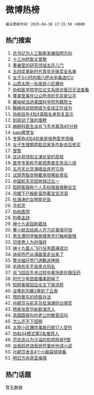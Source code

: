 # 微博热榜

`最后更新时间：2025-04-30 17:15:59 +0800`

## 热门搜索

1. [总书记为人工智能发展指明方向](https://m.weibo.cn/search?containerid=100103type%3D1%26t%3D10%26q%3D%23%E6%80%BB%E4%B9%A6%E8%AE%B0%E4%B8%BA%E4%BA%BA%E5%B7%A5%E6%99%BA%E8%83%BD%E5%8F%91%E5%B1%95%E6%8C%87%E6%98%8E%E6%96%B9%E5%90%91%23&stream_entry_id=51&isnewpage=1&extparam=seat%3D1%26filter_type%3Drealtimehot%26stream_entry_id%3D51%26c_type%3D51%26pos%3D0%26cate%3D10103%26q%3D%2523%25E6%2580%25BB%25E4%25B9%25A6%25E8%25AE%25B0%25E4%25B8%25BA%25E4%25BA%25BA%25E5%25B7%25A5%25E6%2599%25BA%25E8%2583%25BD%25E5%258F%2591%25E5%25B1%2595%25E6%258C%2587%25E6%2598%258E%25E6%2596%25B9%25E5%2590%2591%2523%26dgr%3D0%26display_time%3D1746004558%26pre_seqid%3D17460045581659194408311)
1. [十三州府取关曾黎](https://m.weibo.cn/search?containerid=100103type%3D1%26t%3D10%26q%3D%23%E5%8D%81%E4%B8%89%E5%B7%9E%E5%BA%9C%E5%8F%96%E5%85%B3%E6%9B%BE%E9%BB%8E%23&stream_entry_id=31&isnewpage=1&extparam=seat%3D1%26stream_entry_id%3D31%26pos%3D0%26lcate%3D5001%26filter_type%3Drealtimehot%26q%3D%2523%25E5%258D%2581%25E4%25B8%2589%25E5%25B7%259E%25E5%25BA%259C%25E5%258F%2596%25E5%2585%25B3%25E6%259B%25BE%25E9%25BB%258E%2523%26c_type%3D31%26dgr%3D0%26realpos%3D1%26cate%3D5001%26flag%3D1%26band_rank%3D1%26display_time%3D1746004558%26pre_seqid%3D17460045581659194408311)
1. [董袭莹的研究领域五花八门](https://m.weibo.cn/search?containerid=100103type%3D1%26t%3D10%26q%3D%23%E8%91%A3%E8%A2%AD%E8%8E%B9%E7%9A%84%E7%A0%94%E7%A9%B6%E9%A2%86%E5%9F%9F%E4%BA%94%E8%8A%B1%E5%85%AB%E9%97%A8%23&stream_entry_id=31&isnewpage=1&extparam=seat%3D1%26stream_entry_id%3D31%26pos%3D1%26lcate%3D5001%26filter_type%3Drealtimehot%26q%3D%2523%25E8%2591%25A3%25E8%25A2%25AD%25E8%258E%25B9%25E7%259A%2584%25E7%25A0%2594%25E7%25A9%25B6%25E9%25A2%2586%25E5%259F%259F%25E4%25BA%2594%25E8%258A%25B1%25E5%2585%25AB%25E9%2597%25A8%2523%26c_type%3D31%26dgr%3D0%26realpos%3D2%26cate%3D5001%26flag%3D1%26band_rank%3D2%26display_time%3D1746004558%26pre_seqid%3D17460045581659194408311)
1. [五四奖章新时代青年先锋奖全名单](https://m.weibo.cn/search?containerid=100103type%3D1%26t%3D10%26q%3D%23%E4%BA%94%E5%9B%9B%E5%A5%96%E7%AB%A0%E6%96%B0%E6%97%B6%E4%BB%A3%E9%9D%92%E5%B9%B4%E5%85%88%E9%94%8B%E5%A5%96%E5%85%A8%E5%90%8D%E5%8D%95%23&stream_entry_id=31&isnewpage=1&extparam=seat%3D1%26stream_entry_id%3D31%26pos%3D2%26lcate%3D5001%26filter_type%3Drealtimehot%26q%3D%2523%25E4%25BA%2594%25E5%259B%259B%25E5%25A5%2596%25E7%25AB%25A0%25E6%2596%25B0%25E6%2597%25B6%25E4%25BB%25A3%25E9%259D%2592%25E5%25B9%25B4%25E5%2585%2588%25E9%2594%258B%25E5%25A5%2596%25E5%2585%25A8%25E5%2590%258D%25E5%258D%2595%2523%26c_type%3D31%26dgr%3D0%26realpos%3D3%26cate%3D5001%26flag%3D0%26band_rank%3D3%26display_time%3D1746004558%26pre_seqid%3D17460045581659194408311)
1. [女子3小时内喝八杯水中毒进ICU](https://m.weibo.cn/search?containerid=100103type%3D1%26t%3D10%26q%3D%23%E5%A5%B3%E5%AD%903%E5%B0%8F%E6%97%B6%E5%86%85%E5%96%9D%E5%85%AB%E6%9D%AF%E6%B0%B4%E4%B8%AD%E6%AF%92%E8%BF%9BICU%23&stream_entry_id=31&isnewpage=1&extparam=seat%3D1%26stream_entry_id%3D31%26pos%3D3%26lcate%3D5001%26filter_type%3Drealtimehot%26q%3D%2523%25E5%25A5%25B3%25E5%25AD%25903%25E5%25B0%258F%25E6%2597%25B6%25E5%2586%2585%25E5%2596%259D%25E5%2585%25AB%25E6%259D%25AF%25E6%25B0%25B4%25E4%25B8%25AD%25E6%25AF%2592%25E8%25BF%259BICU%2523%26c_type%3D31%26dgr%3D0%26realpos%3D4%26cate%3D5001%26flag%3D1%26band_rank%3D4%26display_time%3D1746004558%26pre_seqid%3D17460045581659194408311)
1. [山西太原一处居民小区爆炸](https://m.weibo.cn/search?containerid=100103type%3D1%26t%3D10%26q%3D%23%E5%B1%B1%E8%A5%BF%E5%A4%AA%E5%8E%9F%E4%B8%80%E5%A4%84%E5%B1%85%E6%B0%91%E5%B0%8F%E5%8C%BA%E7%88%86%E7%82%B8%23&stream_entry_id=31&isnewpage=1&extparam=seat%3D1%26stream_entry_id%3D31%26pos%3D4%26lcate%3D5001%26filter_type%3Drealtimehot%26q%3D%2523%25E5%25B1%25B1%25E8%25A5%25BF%25E5%25A4%25AA%25E5%258E%259F%25E4%25B8%2580%25E5%25A4%2584%25E5%25B1%2585%25E6%25B0%2591%25E5%25B0%258F%25E5%258C%25BA%25E7%2588%2586%25E7%2582%25B8%2523%26c_type%3D31%26dgr%3D0%26realpos%3D5%26cate%3D5001%26flag%3D0%26band_rank%3D5%26display_time%3D1746004558%26pre_seqid%3D17460045581659194408311)
1. [协和医学院学位论文系统访客已无法查看](https://m.weibo.cn/search?containerid=100103type%3D1%26t%3D10%26q%3D%23%E5%8D%8F%E5%92%8C%E5%8C%BB%E5%AD%A6%E9%99%A2%E5%AD%A6%E4%BD%8D%E8%AE%BA%E6%96%87%E7%B3%BB%E7%BB%9F%E8%AE%BF%E5%AE%A2%E5%B7%B2%E6%97%A0%E6%B3%95%E6%9F%A5%E7%9C%8B%23&stream_entry_id=31&isnewpage=1&extparam=seat%3D1%26stream_entry_id%3D31%26pos%3D5%26lcate%3D5001%26filter_type%3Drealtimehot%26q%3D%2523%25E5%258D%258F%25E5%2592%258C%25E5%258C%25BB%25E5%25AD%25A6%25E9%2599%25A2%25E5%25AD%25A6%25E4%25BD%258D%25E8%25AE%25BA%25E6%2596%2587%25E7%25B3%25BB%25E7%25BB%259F%25E8%25AE%25BF%25E5%25AE%25A2%25E5%25B7%25B2%25E6%2597%25A0%25E6%25B3%2595%25E6%259F%25A5%25E7%259C%258B%2523%26c_type%3D31%26dgr%3D0%26realpos%3D6%26cate%3D5001%26flag%3D1%26band_rank%3D6%26display_time%3D1746004558%26pre_seqid%3D17460045581659194408311)
1. [董某莹事件公众所求的无非是公平](https://m.weibo.cn/search?containerid=100103type%3D1%26t%3D10%26q%3D%E8%91%A3%E6%9F%90%E8%8E%B9%E4%BA%8B%E4%BB%B6%E5%85%AC%E4%BC%97%E6%89%80%E6%B1%82%E7%9A%84%E6%97%A0%E9%9D%9E%E6%98%AF%E5%85%AC%E5%B9%B3&stream_entry_id=31&isnewpage=1&extparam=seat%3D1%26stream_entry_id%3D31%26pos%3D6%26lcate%3D5001%26filter_type%3Drealtimehot%26q%3D%25E8%2591%25A3%25E6%259F%2590%25E8%258E%25B9%25E4%25BA%258B%25E4%25BB%25B6%25E5%2585%25AC%25E4%25BC%2597%25E6%2589%2580%25E6%25B1%2582%25E7%259A%2584%25E6%2597%25A0%25E9%259D%259E%25E6%2598%25AF%25E5%2585%25AC%25E5%25B9%25B3%26c_type%3D31%26dgr%3D0%26realpos%3D7%26cate%3D5001%26flag%3D1%26band_rank%3D7%26display_time%3D1746004558%26pre_seqid%3D17460045581659194408311)
1. [屠呦呦当选美国科学院外籍院士](https://m.weibo.cn/search?containerid=100103type%3D1%26t%3D10%26q%3D%23%E5%B1%A0%E5%91%A6%E5%91%A6%E5%BD%93%E9%80%89%E7%BE%8E%E5%9B%BD%E7%A7%91%E5%AD%A6%E9%99%A2%E5%A4%96%E7%B1%8D%E9%99%A2%E5%A3%AB%23&stream_entry_id=31&isnewpage=1&extparam=seat%3D1%26stream_entry_id%3D31%26pos%3D7%26lcate%3D5001%26filter_type%3Drealtimehot%26q%3D%2523%25E5%25B1%25A0%25E5%2591%25A6%25E5%2591%25A6%25E5%25BD%2593%25E9%2580%2589%25E7%25BE%258E%25E5%259B%25BD%25E7%25A7%2591%25E5%25AD%25A6%25E9%2599%25A2%25E5%25A4%2596%25E7%25B1%258D%25E9%2599%25A2%25E5%25A3%25AB%2523%26c_type%3D31%26dgr%3D0%26realpos%3D8%26cate%3D5001%26flag%3D2%26band_rank%3D8%26display_time%3D1746004558%26pre_seqid%3D17460045581659194408311)
1. [鞠婧祎说把想成为变成正在成为](https://m.weibo.cn/search?containerid=100103type%3D1%26t%3D10%26q%3D%23%E9%9E%A0%E5%A9%A7%E7%A5%8E%E8%AF%B4%E6%8A%8A%E6%83%B3%E6%88%90%E4%B8%BA%E5%8F%98%E6%88%90%E6%AD%A3%E5%9C%A8%E6%88%90%E4%B8%BA%23&stream_entry_id=31&isnewpage=1&extparam=seat%3D1%26stream_entry_id%3D31%26pos%3D8%26lcate%3D5001%26filter_type%3Drealtimehot%26q%3D%2523%25E9%259E%25A0%25E5%25A9%25A7%25E7%25A5%258E%25E8%25AF%25B4%25E6%258A%258A%25E6%2583%25B3%25E6%2588%2590%25E4%25B8%25BA%25E5%258F%2598%25E6%2588%2590%25E6%25AD%25A3%25E5%259C%25A8%25E6%2588%2590%25E4%25B8%25BA%2523%26c_type%3D31%26dgr%3D0%26realpos%3D9%26cate%3D5001%26flag%3D0%26band_rank%3D9%26display_time%3D1746004558%26pre_seqid%3D17460045581659194408311)
1. [协和往年4加4录取名单恢复显示](https://m.weibo.cn/search?containerid=100103type%3D1%26t%3D10%26q%3D%23%E5%8D%8F%E5%92%8C%E5%BE%80%E5%B9%B44%E5%8A%A04%E5%BD%95%E5%8F%96%E5%90%8D%E5%8D%95%E6%81%A2%E5%A4%8D%E6%98%BE%E7%A4%BA%23&stream_entry_id=31&isnewpage=1&extparam=seat%3D1%26stream_entry_id%3D31%26pos%3D9%26lcate%3D5001%26filter_type%3Drealtimehot%26q%3D%2523%25E5%258D%258F%25E5%2592%258C%25E5%25BE%2580%25E5%25B9%25B44%25E5%258A%25A04%25E5%25BD%2595%25E5%258F%2596%25E5%2590%258D%25E5%258D%2595%25E6%2581%25A2%25E5%25A4%258D%25E6%2598%25BE%25E7%25A4%25BA%2523%26c_type%3D31%26dgr%3D0%26realpos%3D10%26cate%3D5001%26flag%3D1%26band_rank%3D10%26display_time%3D1746004558%26pre_seqid%3D17460045581659194408311)
1. [到底动了谁的蛋糕](https://m.weibo.cn/search?containerid=100103type%3D1%26t%3D10%26q%3D%E5%88%B0%E5%BA%95%E5%8A%A8%E4%BA%86%E8%B0%81%E7%9A%84%E8%9B%8B%E7%B3%95&stream_entry_id=31&isnewpage=1&extparam=seat%3D1%26stream_entry_id%3D31%26pos%3D10%26lcate%3D5001%26filter_type%3Drealtimehot%26q%3D%25E5%2588%25B0%25E5%25BA%2595%25E5%258A%25A8%25E4%25BA%2586%25E8%25B0%2581%25E7%259A%2584%25E8%259B%258B%25E7%25B3%2595%26c_type%3D31%26dgr%3D0%26realpos%3D11%26cate%3D5001%26flag%3D2%26band_rank%3D11%26display_time%3D1746004558%26pre_seqid%3D17460045581659194408311)
1. [麻醉科医生谈肖飞手术离场40分钟](https://m.weibo.cn/search?containerid=100103type%3D1%26t%3D10%26q%3D%23%E9%BA%BB%E9%86%89%E7%A7%91%E5%8C%BB%E7%94%9F%E8%B0%88%E8%82%96%E9%A3%9E%E6%89%8B%E6%9C%AF%E7%A6%BB%E5%9C%BA40%E5%88%86%E9%92%9F%23&stream_entry_id=31&isnewpage=1&extparam=seat%3D1%26stream_entry_id%3D31%26pos%3D11%26lcate%3D5001%26filter_type%3Drealtimehot%26q%3D%2523%25E9%25BA%25BB%25E9%2586%2589%25E7%25A7%2591%25E5%258C%25BB%25E7%2594%259F%25E8%25B0%2588%25E8%2582%2596%25E9%25A3%259E%25E6%2589%258B%25E6%259C%25AF%25E7%25A6%25BB%25E5%259C%25BA40%25E5%2588%2586%25E9%2592%259F%2523%26c_type%3D31%26dgr%3D0%26realpos%3D12%26cate%3D5001%26flag%3D2%26band_rank%3D12%26display_time%3D1746004558%26pre_seqid%3D17460045581659194408311)
1. [papi酱梦女](https://m.weibo.cn/search?containerid=100103type%3D1%26t%3D10%26q%3Dpapi%E9%85%B1%E6%A2%A6%E5%A5%B3&stream_entry_id=31&isnewpage=1&extparam=seat%3D1%26stream_entry_id%3D31%26pos%3D12%26lcate%3D5001%26filter_type%3Drealtimehot%26q%3Dpapi%25E9%2585%25B1%25E6%25A2%25A6%25E5%25A5%25B3%26c_type%3D31%26dgr%3D0%26realpos%3D13%26cate%3D5001%26flag%3D1%26band_rank%3D13%26display_time%3D1746004558%26pre_seqid%3D17460045581659194408311)
1. [专家称4加4初衷是培养医学领袖](https://m.weibo.cn/search?containerid=100103type%3D1%26t%3D10%26q%3D%23%E4%B8%93%E5%AE%B6%E7%A7%B04%E5%8A%A04%E5%88%9D%E8%A1%B7%E6%98%AF%E5%9F%B9%E5%85%BB%E5%8C%BB%E5%AD%A6%E9%A2%86%E8%A2%96%23&stream_entry_id=31&isnewpage=1&extparam=seat%3D1%26stream_entry_id%3D31%26pos%3D13%26lcate%3D5001%26filter_type%3Drealtimehot%26q%3D%2523%25E4%25B8%2593%25E5%25AE%25B6%25E7%25A7%25B04%25E5%258A%25A04%25E5%2588%259D%25E8%25A1%25B7%25E6%2598%25AF%25E5%259F%25B9%25E5%2585%25BB%25E5%258C%25BB%25E5%25AD%25A6%25E9%25A2%2586%25E8%25A2%2596%2523%26c_type%3D31%26dgr%3D0%26realpos%3D14%26cate%3D5001%26flag%3D0%26band_rank%3D14%26display_time%3D1746004558%26pre_seqid%3D17460045581659194408311)
1. [女子生理期弄脏店家多件新衣后拒买](https://m.weibo.cn/search?containerid=100103type%3D1%26t%3D10%26q%3D%23%E5%A5%B3%E5%AD%90%E7%94%9F%E7%90%86%E6%9C%9F%E5%BC%84%E8%84%8F%E5%BA%97%E5%AE%B6%E5%A4%9A%E4%BB%B6%E6%96%B0%E8%A1%A3%E5%90%8E%E6%8B%92%E4%B9%B0%23&stream_entry_id=31&isnewpage=1&extparam=seat%3D1%26stream_entry_id%3D31%26pos%3D14%26lcate%3D5001%26filter_type%3Drealtimehot%26q%3D%2523%25E5%25A5%25B3%25E5%25AD%2590%25E7%2594%259F%25E7%2590%2586%25E6%259C%259F%25E5%25BC%2584%25E8%2584%258F%25E5%25BA%2597%25E5%25AE%25B6%25E5%25A4%259A%25E4%25BB%25B6%25E6%2596%25B0%25E8%25A1%25A3%25E5%2590%258E%25E6%258B%2592%25E4%25B9%25B0%2523%26c_type%3D31%26dgr%3D0%26realpos%3D15%26cate%3D5001%26flag%3D2%26band_rank%3D15%26display_time%3D1746004558%26pre_seqid%3D17460045581659194408311)
1. [曾黎](https://m.weibo.cn/search?containerid=100103type%3D1%26t%3D10%26q%3D%E6%9B%BE%E9%BB%8E&stream_entry_id=31&isnewpage=1&extparam=seat%3D1%26stream_entry_id%3D31%26pos%3D15%26lcate%3D5001%26filter_type%3Drealtimehot%26q%3D%25E6%259B%25BE%25E9%25BB%258E%26c_type%3D31%26dgr%3D0%26realpos%3D16%26cate%3D5001%26flag%3D1%26band_rank%3D16%26display_time%3D1746004558%26pre_seqid%3D17460045581659194408311)
1. [庄达菲领衔主演长安的荔枝](https://m.weibo.cn/search?containerid=100103type%3D1%26t%3D10%26q%3D%23%E5%BA%84%E8%BE%BE%E8%8F%B2%E9%A2%86%E8%A1%94%E4%B8%BB%E6%BC%94%E9%95%BF%E5%AE%89%E7%9A%84%E8%8D%94%E6%9E%9D%23&stream_entry_id=31&isnewpage=1&extparam=seat%3D1%26stream_entry_id%3D31%26pos%3D16%26lcate%3D5001%26filter_type%3Drealtimehot%26q%3D%2523%25E5%25BA%2584%25E8%25BE%25BE%25E8%258F%25B2%25E9%25A2%2586%25E8%25A1%2594%25E4%25B8%25BB%25E6%25BC%2594%25E9%2595%25BF%25E5%25AE%2589%25E7%259A%2584%25E8%258D%2594%25E6%259E%259D%2523%26c_type%3D31%26dgr%3D0%26realpos%3D17%26cate%3D5001%26flag%3D0%26band_rank%3D17%26display_time%3D1746004558%26pre_seqid%3D17460045581659194408311)
1. [医学专家称不能把患者生命当儿戏](https://m.weibo.cn/search?containerid=100103type%3D1%26t%3D10%26q%3D%23%E5%8C%BB%E5%AD%A6%E4%B8%93%E5%AE%B6%E7%A7%B0%E4%B8%8D%E8%83%BD%E6%8A%8A%E6%82%A3%E8%80%85%E7%94%9F%E5%91%BD%E5%BD%93%E5%84%BF%E6%88%8F%23&stream_entry_id=31&isnewpage=1&extparam=seat%3D1%26stream_entry_id%3D31%26pos%3D17%26lcate%3D5001%26filter_type%3Drealtimehot%26q%3D%2523%25E5%258C%25BB%25E5%25AD%25A6%25E4%25B8%2593%25E5%25AE%25B6%25E7%25A7%25B0%25E4%25B8%258D%25E8%2583%25BD%25E6%258A%258A%25E6%2582%25A3%25E8%2580%2585%25E7%2594%259F%25E5%2591%25BD%25E5%25BD%2593%25E5%2584%25BF%25E6%2588%258F%2523%26c_type%3D31%26dgr%3D0%26realpos%3D18%26cate%3D5001%26flag%3D1%26band_rank%3D18%26display_time%3D1746004558%26pre_seqid%3D17460045581659194408311)
1. [五月天北京演唱会连开12场](https://m.weibo.cn/search?containerid=100103type%3D1%26t%3D10%26q%3D%23%E4%BA%94%E6%9C%88%E5%A4%A9%E5%8C%97%E4%BA%AC%E6%BC%94%E5%94%B1%E4%BC%9A%E8%BF%9E%E5%BC%8012%E5%9C%BA%23&stream_entry_id=31&isnewpage=1&extparam=seat%3D1%26stream_entry_id%3D31%26pos%3D18%26lcate%3D5001%26filter_type%3Drealtimehot%26q%3D%2523%25E4%25BA%2594%25E6%259C%2588%25E5%25A4%25A9%25E5%258C%2597%25E4%25BA%25AC%25E6%25BC%2594%25E5%2594%25B1%25E4%25BC%259A%25E8%25BF%259E%25E5%25BC%258012%25E5%259C%25BA%2523%26c_type%3D31%26dgr%3D0%26realpos%3D19%26cate%3D5001%26flag%3D1%26band_rank%3D19%26display_time%3D1746004558%26pre_seqid%3D17460045581659194408311)
1. [试穿弄脏衣物要承担哪些责任](https://m.weibo.cn/search?containerid=100103type%3D1%26t%3D10%26q%3D%E8%AF%95%E7%A9%BF%E5%BC%84%E8%84%8F%E8%A1%A3%E7%89%A9%E8%A6%81%E6%89%BF%E6%8B%85%E5%93%AA%E4%BA%9B%E8%B4%A3%E4%BB%BB&stream_entry_id=31&isnewpage=1&extparam=seat%3D1%26stream_entry_id%3D31%26pos%3D19%26lcate%3D5001%26is_ai_ask%3D1%26filter_type%3Drealtimehot%26q%3D%25E8%25AF%2595%25E7%25A9%25BF%25E5%25BC%2584%25E8%2584%258F%25E8%25A1%25A3%25E7%2589%25A9%25E8%25A6%2581%25E6%2589%25BF%25E6%258B%2585%25E5%2593%25AA%25E4%25BA%259B%25E8%25B4%25A3%25E4%25BB%25BB%26dgr%3D0%26flag%3D1%26realpos%3D20%26cate%3D5001%26c_type%3D31%26band_rank%3D20%26display_time%3D1746004558%26pre_seqid%3D17460045581659194408311)
1. [中国航天员回地球过五一](https://m.weibo.cn/search?containerid=100103type%3D1%26t%3D10%26q%3D%23%E4%B8%AD%E5%9B%BD%E8%88%AA%E5%A4%A9%E5%91%98%E5%9B%9E%E5%9C%B0%E7%90%83%E8%BF%87%E4%BA%94%E4%B8%80%23&stream_entry_id=31&isnewpage=1&extparam=seat%3D1%26stream_entry_id%3D31%26pos%3D20%26lcate%3D5001%26filter_type%3Drealtimehot%26q%3D%2523%25E4%25B8%25AD%25E5%259B%25BD%25E8%2588%25AA%25E5%25A4%25A9%25E5%2591%2598%25E5%259B%259E%25E5%259C%25B0%25E7%2590%2583%25E8%25BF%2587%25E4%25BA%2594%25E4%25B8%2580%2523%26c_type%3D31%26dgr%3D0%26realpos%3D21%26cate%3D5001%26flag%3D0%26band_rank%3D21%26display_time%3D1746004558%26pre_seqid%3D17460045581659194408311)
1. [知网客服称个人无权限直接删论文](https://m.weibo.cn/search?containerid=100103type%3D1%26t%3D10%26q%3D%23%E7%9F%A5%E7%BD%91%E5%AE%A2%E6%9C%8D%E7%A7%B0%E4%B8%AA%E4%BA%BA%E6%97%A0%E6%9D%83%E9%99%90%E7%9B%B4%E6%8E%A5%E5%88%A0%E8%AE%BA%E6%96%87%23&stream_entry_id=31&isnewpage=1&extparam=seat%3D1%26stream_entry_id%3D31%26pos%3D21%26lcate%3D5001%26filter_type%3Drealtimehot%26q%3D%2523%25E7%259F%25A5%25E7%25BD%2591%25E5%25AE%25A2%25E6%259C%258D%25E7%25A7%25B0%25E4%25B8%25AA%25E4%25BA%25BA%25E6%2597%25A0%25E6%259D%2583%25E9%2599%2590%25E7%259B%25B4%25E6%258E%25A5%25E5%2588%25A0%25E8%25AE%25BA%25E6%2596%2587%2523%26c_type%3D31%26dgr%3D0%26realpos%3D22%26cate%3D5001%26flag%3D1%26band_rank%3D22%26display_time%3D1746004558%26pre_seqid%3D17460045581659194408311)
1. [月嫂下户躲卧室抱着宝宝流泪](https://m.weibo.cn/search?containerid=100103type%3D1%26t%3D10%26q%3D%23%E6%9C%88%E5%AB%82%E4%B8%8B%E6%88%B7%E8%BA%B2%E5%8D%A7%E5%AE%A4%E6%8A%B1%E7%9D%80%E5%AE%9D%E5%AE%9D%E6%B5%81%E6%B3%AA%23&stream_entry_id=31&isnewpage=1&extparam=seat%3D1%26stream_entry_id%3D31%26pos%3D22%26lcate%3D5001%26filter_type%3Drealtimehot%26q%3D%2523%25E6%259C%2588%25E5%25AB%2582%25E4%25B8%258B%25E6%2588%25B7%25E8%25BA%25B2%25E5%258D%25A7%25E5%25AE%25A4%25E6%258A%25B1%25E7%259D%2580%25E5%25AE%259D%25E5%25AE%259D%25E6%25B5%2581%25E6%25B3%25AA%2523%26c_type%3D31%26dgr%3D0%26realpos%3D23%26cate%3D5001%26flag%3D1%26band_rank%3D23%26display_time%3D1746004558%26pre_seqid%3D17460045581659194408311)
1. [杜海涛约女明星吃饭](https://m.weibo.cn/search?containerid=100103type%3D1%26t%3D10%26q%3D%23%E6%9D%9C%E6%B5%B7%E6%B6%9B%E7%BA%A6%E5%A5%B3%E6%98%8E%E6%98%9F%E5%90%83%E9%A5%AD%23&stream_entry_id=31&isnewpage=1&extparam=seat%3D1%26stream_entry_id%3D31%26pos%3D23%26lcate%3D5001%26filter_type%3Drealtimehot%26q%3D%2523%25E6%259D%259C%25E6%25B5%25B7%25E6%25B6%259B%25E7%25BA%25A6%25E5%25A5%25B3%25E6%2598%258E%25E6%2598%259F%25E5%2590%2583%25E9%25A5%25AD%2523%26c_type%3D31%26dgr%3D0%26realpos%3D24%26cate%3D5001%26flag%3D1%26band_rank%3D24%26display_time%3D1746004558%26pre_seqid%3D17460045581659194408311)
1. [手机壳](https://m.weibo.cn/search?containerid=100103type%3D1%26t%3D10%26q%3D%E6%89%8B%E6%9C%BA%E5%A3%B3&stream_entry_id=31&isnewpage=1&extparam=seat%3D1%26stream_entry_id%3D31%26pos%3D24%26lcate%3D5001%26filter_type%3Drealtimehot%26q%3D%25E6%2589%258B%25E6%259C%25BA%25E5%25A3%25B3%26c_type%3D31%26dgr%3D0%26realpos%3D25%26cate%3D5001%26flag%3D0%26band_rank%3D25%26display_time%3D1746004558%26pre_seqid%3D17460045581659194408311)
1. [协和医院](https://m.weibo.cn/search?containerid=100103type%3D1%26t%3D10%26q%3D%E5%8D%8F%E5%92%8C%E5%8C%BB%E9%99%A2&stream_entry_id=31&isnewpage=1&extparam=seat%3D1%26stream_entry_id%3D31%26pos%3D25%26lcate%3D5001%26filter_type%3Drealtimehot%26q%3D%25E5%258D%258F%25E5%2592%258C%25E5%258C%25BB%25E9%2599%25A2%26c_type%3D31%26dgr%3D0%26realpos%3D26%26cate%3D5001%26flag%3D0%26band_rank%3D26%26display_time%3D1746004558%26pre_seqid%3D17460045581659194408311)
1. [昀牵孟绕](https://m.weibo.cn/search?containerid=100103type%3D1%26t%3D10%26q%3D%23%E6%98%80%E7%89%B5%E5%AD%9F%E7%BB%95%23&stream_entry_id=31&isnewpage=1&extparam=seat%3D1%26stream_entry_id%3D31%26pos%3D26%26lcate%3D5001%26filter_type%3Drealtimehot%26q%3D%2523%25E6%2598%2580%25E7%2589%25B5%25E5%25AD%259F%25E7%25BB%2595%2523%26c_type%3D31%26dgr%3D0%26realpos%3D27%26cate%3D5001%26flag%3D0%26band_rank%3D27%26display_time%3D1746004558%26pre_seqid%3D17460045581659194408311)
1. [神十九返回舱着陆](https://m.weibo.cn/search?containerid=100103type%3D1%26t%3D10%26q%3D%23%E7%A5%9E%E5%8D%81%E4%B9%9D%E8%BF%94%E5%9B%9E%E8%88%B1%E7%9D%80%E9%99%86%23&stream_entry_id=31&isnewpage=1&extparam=seat%3D1%26stream_entry_id%3D31%26pos%3D27%26lcate%3D5001%26filter_type%3Drealtimehot%26q%3D%2523%25E7%25A5%259E%25E5%258D%2581%25E4%25B9%259D%25E8%25BF%2594%25E5%259B%259E%25E8%2588%25B1%25E7%259D%2580%25E9%2599%2586%2523%26c_type%3D31%26dgr%3D0%26realpos%3D28%26cate%3D5001%26flag%3D0%26band_rank%3D28%26display_time%3D1746004558%26pre_seqid%3D17460045581659194408311)
1. [董小姐去给病人开刀这事很可怕](https://m.weibo.cn/search?containerid=100103type%3D1%26t%3D10%26q%3D%E8%91%A3%E5%B0%8F%E5%A7%90%E5%8E%BB%E7%BB%99%E7%97%85%E4%BA%BA%E5%BC%80%E5%88%80%E8%BF%99%E4%BA%8B%E5%BE%88%E5%8F%AF%E6%80%95&stream_entry_id=31&isnewpage=1&extparam=seat%3D1%26stream_entry_id%3D31%26pos%3D28%26lcate%3D5001%26filter_type%3Drealtimehot%26q%3D%25E8%2591%25A3%25E5%25B0%258F%25E5%25A7%2590%25E5%258E%25BB%25E7%25BB%2599%25E7%2597%2585%25E4%25BA%25BA%25E5%25BC%2580%25E5%2588%2580%25E8%25BF%2599%25E4%25BA%258B%25E5%25BE%2588%25E5%258F%25AF%25E6%2580%2595%26c_type%3D31%26dgr%3D0%26realpos%3D29%26cate%3D5001%26flag%3D0%26band_rank%3D29%26display_time%3D1746004558%26pre_seqid%3D17460045581659194408311)
1. [男生遭同学推倒摸黑开灯触电致残](https://m.weibo.cn/search?containerid=100103type%3D1%26t%3D10%26q%3D%23%E7%94%B7%E7%94%9F%E9%81%AD%E5%90%8C%E5%AD%A6%E6%8E%A8%E5%80%92%E6%91%B8%E9%BB%91%E5%BC%80%E7%81%AF%E8%A7%A6%E7%94%B5%E8%87%B4%E6%AE%8B%23&stream_entry_id=31&isnewpage=1&extparam=seat%3D1%26stream_entry_id%3D31%26pos%3D29%26lcate%3D5001%26filter_type%3Drealtimehot%26q%3D%2523%25E7%2594%25B7%25E7%2594%259F%25E9%2581%25AD%25E5%2590%258C%25E5%25AD%25A6%25E6%258E%25A8%25E5%2580%2592%25E6%2591%25B8%25E9%25BB%2591%25E5%25BC%2580%25E7%2581%25AF%25E8%25A7%25A6%25E7%2594%25B5%25E8%2587%25B4%25E6%25AE%258B%2523%26c_type%3D31%26dgr%3D0%26realpos%3D30%26cate%3D5001%26flag%3D1%26band_rank%3D30%26display_time%3D1746004558%26pre_seqid%3D17460045581659194408311)
1. [印度男人为何强奸](https://m.weibo.cn/search?containerid=100103type%3D1%26t%3D10%26q%3D%E5%8D%B0%E5%BA%A6%E7%94%B7%E4%BA%BA%E4%B8%BA%E4%BD%95%E5%BC%BA%E5%A5%B8&stream_entry_id=31&isnewpage=1&extparam=seat%3D1%26stream_entry_id%3D31%26pos%3D30%26lcate%3D5001%26filter_type%3Drealtimehot%26q%3D%25E5%258D%25B0%25E5%25BA%25A6%25E7%2594%25B7%25E4%25BA%25BA%25E4%25B8%25BA%25E4%25BD%2595%25E5%25BC%25BA%25E5%25A5%25B8%26c_type%3D31%26dgr%3D0%26realpos%3D31%26cate%3D5001%26flag%3D1%26band_rank%3D31%26display_time%3D1746004558%26pre_seqid%3D17460045581659194408311)
1. [神十九载人飞行任务圆满成功](https://m.weibo.cn/search?containerid=100103type%3D1%26t%3D10%26q%3D%23%E7%A5%9E%E5%8D%81%E4%B9%9D%E8%BD%BD%E4%BA%BA%E9%A3%9E%E8%A1%8C%E4%BB%BB%E5%8A%A1%E5%9C%86%E6%BB%A1%E6%88%90%E5%8A%9F%23&stream_entry_id=31&isnewpage=1&extparam=seat%3D1%26stream_entry_id%3D31%26pos%3D31%26lcate%3D5001%26filter_type%3Drealtimehot%26q%3D%2523%25E7%25A5%259E%25E5%258D%2581%25E4%25B9%259D%25E8%25BD%25BD%25E4%25BA%25BA%25E9%25A3%259E%25E8%25A1%258C%25E4%25BB%25BB%25E5%258A%25A1%25E5%259C%2586%25E6%25BB%25A1%25E6%2588%2590%25E5%258A%259F%2523%26c_type%3D31%26dgr%3D0%26realpos%3D32%26cate%3D5001%26flag%3D1%26band_rank%3D32%26display_time%3D1746004558%26pre_seqid%3D17460045581659194408311)
1. [迪丽热巴从漫画里走出来了](https://m.weibo.cn/search?containerid=100103type%3D1%26t%3D10%26q%3D%E8%BF%AA%E4%B8%BD%E7%83%AD%E5%B7%B4%E4%BB%8E%E6%BC%AB%E7%94%BB%E9%87%8C%E8%B5%B0%E5%87%BA%E6%9D%A5%E4%BA%86&stream_entry_id=31&isnewpage=1&extparam=seat%3D1%26stream_entry_id%3D31%26pos%3D32%26lcate%3D5001%26filter_type%3Drealtimehot%26q%3D%25E8%25BF%25AA%25E4%25B8%25BD%25E7%2583%25AD%25E5%25B7%25B4%25E4%25BB%258E%25E6%25BC%25AB%25E7%2594%25BB%25E9%2587%258C%25E8%25B5%25B0%25E5%2587%25BA%25E6%259D%25A5%25E4%25BA%2586%26c_type%3D31%26dgr%3D0%26realpos%3D33%26cate%3D5001%26flag%3D1%26band_rank%3D33%26display_time%3D1746004558%26pre_seqid%3D17460045581659194408311)
1. [警犬福仔登门道歉送烤肠](https://m.weibo.cn/search?containerid=100103type%3D1%26t%3D10%26q%3D%23%E8%AD%A6%E7%8A%AC%E7%A6%8F%E4%BB%94%E7%99%BB%E9%97%A8%E9%81%93%E6%AD%89%E9%80%81%E7%83%A4%E8%82%A0%23&stream_entry_id=31&isnewpage=1&extparam=seat%3D1%26stream_entry_id%3D31%26pos%3D33%26lcate%3D5001%26filter_type%3Drealtimehot%26q%3D%2523%25E8%25AD%25A6%25E7%258A%25AC%25E7%25A6%258F%25E4%25BB%2594%25E7%2599%25BB%25E9%2597%25A8%25E9%2581%2593%25E6%25AD%2589%25E9%2580%2581%25E7%2583%25A4%25E8%2582%25A0%2523%26c_type%3D31%26dgr%3D0%26realpos%3D34%26cate%3D5001%26flag%3D1%26band_rank%3D34%26display_time%3D1746004558%26pre_seqid%3D17460045581659194408311)
1. [毛晓彤毛不易差点同名](https://m.weibo.cn/search?containerid=100103type%3D1%26t%3D10%26q%3D%E6%AF%9B%E6%99%93%E5%BD%A4%E6%AF%9B%E4%B8%8D%E6%98%93%E5%B7%AE%E7%82%B9%E5%90%8C%E5%90%8D&stream_entry_id=31&isnewpage=1&extparam=seat%3D1%26stream_entry_id%3D31%26pos%3D34%26lcate%3D5001%26filter_type%3Drealtimehot%26q%3D%25E6%25AF%259B%25E6%2599%2593%25E5%25BD%25A4%25E6%25AF%259B%25E4%25B8%258D%25E6%2598%2593%25E5%25B7%25AE%25E7%2582%25B9%25E5%2590%258C%25E5%2590%258D%26c_type%3D31%26dgr%3D0%26realpos%3D35%26cate%3D5001%26flag%3D1%26band_rank%3D35%26display_time%3D1746004558%26pre_seqid%3D17460045581659194408311)
1. [肖飞回应手术过程中离场是吃降压药](https://m.weibo.cn/search?containerid=100103type%3D1%26t%3D10%26q%3D%23%E8%82%96%E9%A3%9E%E5%9B%9E%E5%BA%94%E6%89%8B%E6%9C%AF%E8%BF%87%E7%A8%8B%E4%B8%AD%E7%A6%BB%E5%9C%BA%E6%98%AF%E5%90%83%E9%99%8D%E5%8E%8B%E8%8D%AF%23&stream_entry_id=31&isnewpage=1&extparam=seat%3D1%26stream_entry_id%3D31%26pos%3D35%26lcate%3D5001%26filter_type%3Drealtimehot%26q%3D%2523%25E8%2582%2596%25E9%25A3%259E%25E5%259B%259E%25E5%25BA%2594%25E6%2589%258B%25E6%259C%25AF%25E8%25BF%2587%25E7%25A8%258B%25E4%25B8%25AD%25E7%25A6%25BB%25E5%259C%25BA%25E6%2598%25AF%25E5%2590%2583%25E9%2599%258D%25E5%258E%258B%25E8%258D%25AF%2523%26c_type%3D31%26dgr%3D0%26realpos%3D36%26cate%3D5001%26flag%3D0%26band_rank%3D36%26display_time%3D1746004558%26pre_seqid%3D17460045581659194408311)
1. [时代少年团直播美颜掉了](https://m.weibo.cn/search?containerid=100103type%3D1%26t%3D10%26q%3D%E6%97%B6%E4%BB%A3%E5%B0%91%E5%B9%B4%E5%9B%A2%E7%9B%B4%E6%92%AD%E7%BE%8E%E9%A2%9C%E6%8E%89%E4%BA%86&stream_entry_id=31&isnewpage=1&extparam=seat%3D1%26stream_entry_id%3D31%26pos%3D36%26lcate%3D5001%26filter_type%3Drealtimehot%26q%3D%25E6%2597%25B6%25E4%25BB%25A3%25E5%25B0%2591%25E5%25B9%25B4%25E5%259B%25A2%25E7%259B%25B4%25E6%2592%25AD%25E7%25BE%258E%25E9%25A2%259C%25E6%258E%2589%25E4%25BA%2586%26c_type%3D31%26dgr%3D0%26realpos%3D37%26cate%3D5001%26flag%3D0%26band_rank%3D37%26display_time%3D1746004558%26pre_seqid%3D17460045581659194408311)
1. [知网客服回应论文下架流程](https://m.weibo.cn/search?containerid=100103type%3D1%26t%3D10%26q%3D%23%E7%9F%A5%E7%BD%91%E5%AE%A2%E6%9C%8D%E5%9B%9E%E5%BA%94%E8%AE%BA%E6%96%87%E4%B8%8B%E6%9E%B6%E6%B5%81%E7%A8%8B%23&stream_entry_id=31&isnewpage=1&extparam=seat%3D1%26stream_entry_id%3D31%26pos%3D37%26lcate%3D5001%26filter_type%3Drealtimehot%26q%3D%2523%25E7%259F%25A5%25E7%25BD%2591%25E5%25AE%25A2%25E6%259C%258D%25E5%259B%259E%25E5%25BA%2594%25E8%25AE%25BA%25E6%2596%2587%25E4%25B8%258B%25E6%259E%25B6%25E6%25B5%2581%25E7%25A8%258B%2523%26c_type%3D31%26dgr%3D0%26realpos%3D38%26cate%3D5001%26flag%3D0%26band_rank%3D38%26display_time%3D1746004558%26pre_seqid%3D17460045581659194408311)
1. [没等到司藤2等到了云渺](https://m.weibo.cn/search?containerid=100103type%3D1%26t%3D10%26q%3D%E6%B2%A1%E7%AD%89%E5%88%B0%E5%8F%B8%E8%97%A42%E7%AD%89%E5%88%B0%E4%BA%86%E4%BA%91%E6%B8%BA&stream_entry_id=31&isnewpage=1&extparam=seat%3D1%26stream_entry_id%3D31%26pos%3D38%26lcate%3D5001%26filter_type%3Drealtimehot%26q%3D%25E6%25B2%25A1%25E7%25AD%2589%25E5%2588%25B0%25E5%258F%25B8%25E8%2597%25A42%25E7%25AD%2589%25E5%2588%25B0%25E4%25BA%2586%25E4%25BA%2591%25E6%25B8%25BA%26c_type%3D31%26dgr%3D0%26realpos%3D39%26cate%3D5001%26flag%3D0%26band_rank%3D39%26display_time%3D1746004558%26pre_seqid%3D17460045581659194408311)
1. [预防晕车的终极办法](https://m.weibo.cn/search?containerid=100103type%3D1%26t%3D10%26q%3D%E9%A2%84%E9%98%B2%E6%99%95%E8%BD%A6%E7%9A%84%E7%BB%88%E6%9E%81%E5%8A%9E%E6%B3%95&stream_entry_id=31&isnewpage=1&extparam=seat%3D1%26stream_entry_id%3D31%26pos%3D39%26lcate%3D5001%26filter_type%3Drealtimehot%26q%3D%25E9%25A2%2584%25E9%2598%25B2%25E6%2599%2595%25E8%25BD%25A6%25E7%259A%2584%25E7%25BB%2588%25E6%259E%2581%25E5%258A%259E%25E6%25B3%2595%26c_type%3D31%26dgr%3D0%26realpos%3D40%26cate%3D5001%26flag%3D1%26band_rank%3D40%26display_time%3D1746004558%26pre_seqid%3D17460045581659194408311)
1. [孙颖莎与航天员桂海潮同台颁奖](https://m.weibo.cn/search?containerid=100103type%3D1%26t%3D10%26q%3D%23%E5%AD%99%E9%A2%96%E8%8E%8E%E4%B8%8E%E8%88%AA%E5%A4%A9%E5%91%98%E6%A1%82%E6%B5%B7%E6%BD%AE%E5%90%8C%E5%8F%B0%E9%A2%81%E5%A5%96%23&stream_entry_id=31&isnewpage=1&extparam=seat%3D1%26stream_entry_id%3D31%26pos%3D40%26lcate%3D5001%26filter_type%3Drealtimehot%26q%3D%2523%25E5%25AD%2599%25E9%25A2%2596%25E8%258E%258E%25E4%25B8%258E%25E8%2588%25AA%25E5%25A4%25A9%25E5%2591%2598%25E6%25A1%2582%25E6%25B5%25B7%25E6%25BD%25AE%25E5%2590%258C%25E5%258F%25B0%25E9%25A2%2581%25E5%25A5%2596%2523%26c_type%3D31%26dgr%3D0%26realpos%3D41%26cate%3D5001%26flag%3D1%26band_rank%3D41%26display_time%3D1746004558%26pre_seqid%3D17460045581659194408311)
1. [杨紫张哲华新剧演恋人](https://m.weibo.cn/search?containerid=100103type%3D1%26t%3D10%26q%3D%23%E6%9D%A8%E7%B4%AB%E5%BC%A0%E5%93%B2%E5%8D%8E%E6%96%B0%E5%89%A7%E6%BC%94%E6%81%8B%E4%BA%BA%23&stream_entry_id=31&isnewpage=1&extparam=seat%3D1%26stream_entry_id%3D31%26pos%3D41%26lcate%3D5001%26filter_type%3Drealtimehot%26q%3D%2523%25E6%259D%25A8%25E7%25B4%25AB%25E5%25BC%25A0%25E5%2593%25B2%25E5%258D%258E%25E6%2596%25B0%25E5%2589%25A7%25E6%25BC%2594%25E6%2581%258B%25E4%25BA%25BA%2523%26c_type%3D31%26dgr%3D0%26realpos%3D42%26cate%3D5001%26flag%3D1%26band_rank%3D42%26display_time%3D1746004558%26pre_seqid%3D17460045581659194408311)
1. [高圆圆我叫你老公你敢答应吗](https://m.weibo.cn/search?containerid=100103type%3D1%26t%3D10%26q%3D%E9%AB%98%E5%9C%86%E5%9C%86%E6%88%91%E5%8F%AB%E4%BD%A0%E8%80%81%E5%85%AC%E4%BD%A0%E6%95%A2%E7%AD%94%E5%BA%94%E5%90%97&stream_entry_id=31&isnewpage=1&extparam=seat%3D1%26stream_entry_id%3D31%26pos%3D42%26lcate%3D5001%26filter_type%3Drealtimehot%26q%3D%25E9%25AB%2598%25E5%259C%2586%25E5%259C%2586%25E6%2588%2591%25E5%258F%25AB%25E4%25BD%25A0%25E8%2580%2581%25E5%2585%25AC%25E4%25BD%25A0%25E6%2595%25A2%25E7%25AD%2594%25E5%25BA%2594%25E5%2590%2597%26c_type%3D31%26dgr%3D0%26realpos%3D43%26cate%3D5001%26flag%3D0%26band_rank%3D43%26display_time%3D1746004558%26pre_seqid%3D17460045581659194408311)
1. [怎么还不下班啊](https://m.weibo.cn/search?containerid=100103type%3D1%26t%3D10%26q%3D%E6%80%8E%E4%B9%88%E8%BF%98%E4%B8%8D%E4%B8%8B%E7%8F%AD%E5%95%8A&stream_entry_id=31&isnewpage=1&extparam=seat%3D1%26stream_entry_id%3D31%26pos%3D43%26lcate%3D5001%26filter_type%3Drealtimehot%26q%3D%25E6%2580%258E%25E4%25B9%2588%25E8%25BF%2598%25E4%25B8%258D%25E4%25B8%258B%25E7%258F%25AD%25E5%2595%258A%26c_type%3D31%26dgr%3D0%26realpos%3D44%26cate%3D5001%26flag%3D1%26band_rank%3D44%26display_time%3D1746004558%26pre_seqid%3D17460045581659194408311)
1. [太原小区爆炸事故已致17人受伤](https://m.weibo.cn/search?containerid=100103type%3D1%26t%3D10%26q%3D%23%E5%A4%AA%E5%8E%9F%E5%B0%8F%E5%8C%BA%E7%88%86%E7%82%B8%E4%BA%8B%E6%95%85%E5%B7%B2%E8%87%B417%E4%BA%BA%E5%8F%97%E4%BC%A4%23&stream_entry_id=31&isnewpage=1&extparam=seat%3D1%26stream_entry_id%3D31%26pos%3D44%26lcate%3D5001%26filter_type%3Drealtimehot%26q%3D%2523%25E5%25A4%25AA%25E5%258E%259F%25E5%25B0%258F%25E5%258C%25BA%25E7%2588%2586%25E7%2582%25B8%25E4%25BA%258B%25E6%2595%2585%25E5%25B7%25B2%25E8%2587%25B417%25E4%25BA%25BA%25E5%258F%2597%25E4%25BC%25A4%2523%26c_type%3D31%26dgr%3D0%26realpos%3D45%26cate%3D5001%26flag%3D1%26band_rank%3D45%26display_time%3D1746004558%26pre_seqid%3D17460045581659194408311)
1. [协和44模式需3名推荐人](https://m.weibo.cn/search?containerid=100103type%3D1%26t%3D10%26q%3D%E5%8D%8F%E5%92%8C44%E6%A8%A1%E5%BC%8F%E9%9C%803%E5%90%8D%E6%8E%A8%E8%8D%90%E4%BA%BA&stream_entry_id=31&isnewpage=1&extparam=seat%3D1%26stream_entry_id%3D31%26pos%3D45%26lcate%3D5001%26filter_type%3Drealtimehot%26q%3D%25E5%258D%258F%25E5%2592%258C44%25E6%25A8%25A1%25E5%25BC%258F%25E9%259C%25803%25E5%2590%258D%25E6%258E%25A8%25E8%258D%2590%25E4%25BA%25BA%26c_type%3D31%26dgr%3D0%26realpos%3D46%26cate%3D5001%26flag%3D1%26band_rank%3D46%26display_time%3D1746004558%26pre_seqid%3D17460045581659194408311)
1. [范丞丞以为沙溢的肌肉照是P图](https://m.weibo.cn/search?containerid=100103type%3D1%26t%3D10%26q%3D%E8%8C%83%E4%B8%9E%E4%B8%9E%E4%BB%A5%E4%B8%BA%E6%B2%99%E6%BA%A2%E7%9A%84%E8%82%8C%E8%82%89%E7%85%A7%E6%98%AFP%E5%9B%BE&stream_entry_id=31&isnewpage=1&extparam=seat%3D1%26stream_entry_id%3D31%26pos%3D46%26lcate%3D5001%26filter_type%3Drealtimehot%26q%3D%25E8%258C%2583%25E4%25B8%259E%25E4%25B8%259E%25E4%25BB%25A5%25E4%25B8%25BA%25E6%25B2%2599%25E6%25BA%25A2%25E7%259A%2584%25E8%2582%258C%25E8%2582%2589%25E7%2585%25A7%25E6%2598%25AFP%25E5%259B%25BE%26c_type%3D31%26dgr%3D0%26realpos%3D47%26cate%3D5001%26flag%3D1%26band_rank%3D47%26display_time%3D1746004558%26pre_seqid%3D17460045581659194408311)
1. [当我妈挤进我爸怀里听他讲小说](https://m.weibo.cn/search?containerid=100103type%3D1%26t%3D10%26q%3D%E5%BD%93%E6%88%91%E5%A6%88%E6%8C%A4%E8%BF%9B%E6%88%91%E7%88%B8%E6%80%80%E9%87%8C%E5%90%AC%E4%BB%96%E8%AE%B2%E5%B0%8F%E8%AF%B4&stream_entry_id=31&isnewpage=1&extparam=seat%3D1%26stream_entry_id%3D31%26pos%3D47%26lcate%3D5001%26filter_type%3Drealtimehot%26q%3D%25E5%25BD%2593%25E6%2588%2591%25E5%25A6%2588%25E6%258C%25A4%25E8%25BF%259B%25E6%2588%2591%25E7%2588%25B8%25E6%2580%2580%25E9%2587%258C%25E5%2590%25AC%25E4%25BB%2596%25E8%25AE%25B2%25E5%25B0%258F%25E8%25AF%25B4%26c_type%3D31%26dgr%3D0%26realpos%3D48%26cate%3D5001%26flag%3D1%26band_rank%3D48%26display_time%3D1746004558%26pre_seqid%3D17460045581659194408311)
1. [孙颖莎发言4个小脑袋排排看](https://m.weibo.cn/search?containerid=100103type%3D1%26t%3D10%26q%3D%23%E5%AD%99%E9%A2%96%E8%8E%8E%E5%8F%91%E8%A8%804%E4%B8%AA%E5%B0%8F%E8%84%91%E8%A2%8B%E6%8E%92%E6%8E%92%E7%9C%8B%23&stream_entry_id=31&isnewpage=1&extparam=seat%3D1%26stream_entry_id%3D31%26pos%3D48%26lcate%3D5001%26filter_type%3Drealtimehot%26q%3D%2523%25E5%25AD%2599%25E9%25A2%2596%25E8%258E%258E%25E5%258F%2591%25E8%25A8%25804%25E4%25B8%25AA%25E5%25B0%258F%25E8%2584%2591%25E8%25A2%258B%25E6%258E%2592%25E6%258E%2592%25E7%259C%258B%2523%26c_type%3D31%26dgr%3D0%26realpos%3D49%26cate%3D5001%26flag%3D0%26band_rank%3D49%26display_time%3D1746004558%26pre_seqid%3D17460045581659194408311)
1. [明日方舟菲亚梅塔](https://m.weibo.cn/search?containerid=100103type%3D1%26t%3D10%26q%3D%E6%98%8E%E6%97%A5%E6%96%B9%E8%88%9F%E8%8F%B2%E4%BA%9A%E6%A2%85%E5%A1%94&stream_entry_id=31&isnewpage=1&extparam=seat%3D1%26stream_entry_id%3D31%26pos%3D49%26lcate%3D5001%26filter_type%3Drealtimehot%26q%3D%25E6%2598%258E%25E6%2597%25A5%25E6%2596%25B9%25E8%2588%259F%25E8%258F%25B2%25E4%25BA%259A%25E6%25A2%2585%25E5%25A1%2594%26c_type%3D31%26dgr%3D0%26realpos%3D50%26cate%3D5001%26flag%3D1%26band_rank%3D50%26display_time%3D1746004558%26pre_seqid%3D17460045581659194408311)

## 热门话题

暂无数据

